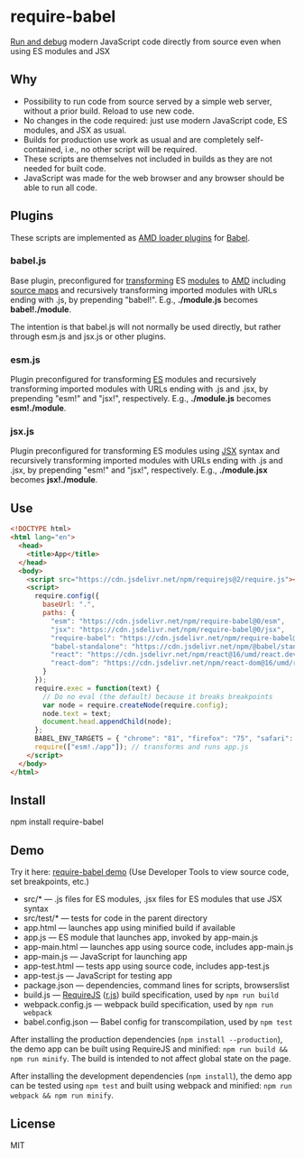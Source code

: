 # require-babel

[Run and debug](https://erikis.github.io/require-babel/) modern JavaScript code directly from source even when using ES modules and JSX

## Why

* Possibility to run code from source served by a simple web server, without a prior build. Reload to use new code.
* No changes in the code required: just use modern JavaScript code, ES modules, and JSX as usual.
* Builds for production use work as usual and are completely self-contained, i.e., no other script will be required.
* These scripts are themselves not included in builds as they are not needed for built code.
* JavaScript was made for the web browser and any browser should be able to run all code.

## Plugins

These scripts are implemented as [AMD loader plugins](https://requirejs.org/docs/api.html#plugins) for [Babel](https://babeljs.io/).

### babel.js

Base plugin, preconfigured for [transforming](https://babeljs.io/docs/en/babel-standalone) ES [modules](https://babeljs.io/docs/en/babel-plugin-transform-modules-amd) to [AMD](https://en.wikipedia.org/wiki/Asynchronous_module_definition) including [source maps](https://developer.mozilla.org/en-US/docs/Tools/Debugger/How_to/Use_a_source_map) and recursively transforming imported modules with URLs ending with .js, by prepending "babel!". E.g., **./module.js** becomes **babel!./module**.

The intention is that babel.js will not normally be used directly, but rather through esm.js and jsx.js or other plugins.

### esm.js

Plugin preconfigured for transforming [ES](https://en.wikipedia.org/wiki/ECMAScript) modules and recursively transforming imported modules with URLs ending with .js and .jsx, by prepending "esm!" and "jsx!", respectively. E.g., **./module.js** becomes **esm!./module**.

### jsx.js

Plugin preconfigured for transforming ES modules using [JSX](https://en.wikipedia.org/wiki/React_(web_framework)#JSX) syntax and recursively transforming imported modules with URLs ending with .js and .jsx, by prepending "esm!" and "jsx!", respectively. E.g., **./module.jsx** becomes **jsx!./module**.

## Use

```html
<!DOCTYPE html>
<html lang="en">
  <head>
    <title>App</title>
  </head>
  <body>
    <script src="https://cdn.jsdelivr.net/npm/requirejs@2/require.js"></script>
    <script>
      require.config({
        baseUrl: ".",
        paths: {
          "esm": "https://cdn.jsdelivr.net/npm/require-babel@0/esm",
          "jsx": "https://cdn.jsdelivr.net/npm/require-babel@0/jsx",
          "require-babel": "https://cdn.jsdelivr.net/npm/require-babel@0/babel",
          "babel-standalone": "https://cdn.jsdelivr.net/npm/@babel/standalone@7/babel",
          "react": "https://cdn.jsdelivr.net/npm/react@16/umd/react.development",
          "react-dom": "https://cdn.jsdelivr.net/npm/react-dom@16/umd/react-dom.development"
        }
      });
      require.exec = function(text) {
        // Do no eval (the default) because it breaks breakpoints
        var node = require.createNode(require.config);
        node.text = text;
        document.head.appendChild(node);
      };
      BABEL_ENV_TARGETS = { "chrome": "81", "firefox": "75", "safari": "13" };
      require(["esm!./app"]); // transforms and runs app.js
    </script>
  </body>
</html>
```

## Install

npm install require-babel

## Demo

Try it here: [require-babel demo](https://erikis.github.io/require-babel/) (Use Developer Tools to view source code, set breakpoints, etc.)

* src/\* — .js files for ES modules, .jsx files for ES modules that use JSX syntax
* src/test/\* — tests for code in the parent directory
* app.html — launches app using minified build if available
* app.js — ES module that launches app, invoked by app-main.js
* app-main.html — launches app using source code, includes app-main.js
* app-main.js — JavaScript for launching app
* app-test.html — tests app using source code, includes app-test.js
* app-test.js — JavaScript for testing app
* package.json — dependencies, command lines for scripts, browserslist
* build.js — [RequireJS](https://github.com/requirejs/requirejs) ([r.js](https://github.com/requirejs/r.js)) build specification, used by `npm run build`
* webpack.config.js — webpack build specification, used by `npm run webpack`
* babel.config.json — Babel config for transcompilation, used by `npm test`

After installing the production dependencies (`npm install --production`), the demo app can be built using RequireJS and minified: `npm run build && npm run minify`. The build is intended to not affect global state on the page.

After installing the development dependencies (`npm install`), the demo app can be tested using `npm test` and built using webpack and minified: `npm run webpack && npm run minify`.

## License

MIT
